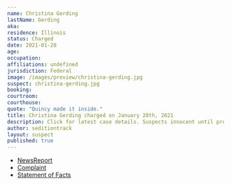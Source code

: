 ```yaml
---
name: Christina Gerding
lastName: Gerding
aka:
residence: Illinois
status: Charged
date: 2021-01-28
age:
occupation:
affiliations: undefined
jurisdiction: Federal
image: /images/preview/christina-gerding.jpg
suspect: christina-gerding.jpg
booking:
courtroom:
courthouse:
quote: "Quincy made it inside."
title: Christina Gerding charged on January 28th, 2021
description: Click for latest case details. Suspects innocent until proven guilty.
author: seditiontrack
layout: suspect
published: true
---
```

- [NewsReport](https://khqa.com/news/local/justice-department-arrests-quincy-couple-in-connection-to-us-capitol-raid)
- [Complaint](https://www.justice.gov/opa/page/file/1361586/download)
- [Statement of Facts](https://www.justice.gov/opa/page/file/1361586/download)
